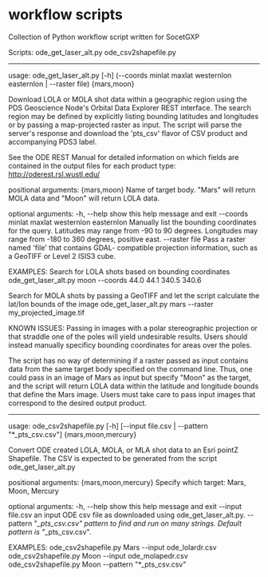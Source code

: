 # workflow scripts
Collection of Python workflow script written for SocetGXP

Scripts:
  ode_get_laser_alt.py
  ode_csv2shapefile.py



--------------------------------------------------------------------------------
usage: ode_get_laser_alt.py [-h]
                            (--coords minlat maxlat westernlon easternlon | --raster file)
                            {mars,moon}

Download LOLA or MOLA shot data within a geographic region using the PDS Geoscience Node's Orbital Data Explorer REST interface. 
The search region may be defined by explicitly listing bounding latitudes and longitudes or by passing a map-projected raster as input.
The script will parse the server's response and download the 'pts_csv' flavor of CSV product and accompanying PDS3 label.

See the ODE REST Manual for detailed information on which fields are contained in the output files for each product type:
http://oderest.rsl.wustl.edu/

positional arguments:
  {mars,moon}           Name of target body. "Mars" will return MOLA data and
                        "Moon" will return LOLA data.

optional arguments:
  -h, --help            show this help message and exit
  --coords minlat maxlat westernlon easternlon
                        Manually list the bounding coordinates for the query.
                        Latitudes may range from -90 to 90 degrees. Longitudes
                        may range from -180 to 360 degrees, positive east.
  --raster file         Pass a raster named 'file' that contains GDAL-
                        compatible projection information, such as a GeoTIFF
                        or Level 2 ISIS3 cube.

EXAMPLES:
  Search for LOLA shots based on bounding coordinates
      ode_get_laser_alt.py moon --coords 44.0 44.1 340.5 340.6 

  Search for MOLA shots by passing a GeoTIFF and let the script calculate the lat/lon bounds of the image
      ode_get_laser_alt.py mars --raster my_projected_image.tif

KNOWN ISSUES:
Passing in images with a polar stereographic projection or that straddle one of the poles will yield undesirable results. 
Users should instead manually specificy bounding coordinates for areas over the poles.

The script has no way of determining if a raster passed as input contains data from the same target body 
specified on the command line. Thus, one could pass in an image of Mars as input but specify "Moon" as the target, 
and the script will return LOLA data within the latitude and longitude bounds that define the Mars image. 
Users must take care to pass input images that correspond to the desired output product.







--------------------------------------------------------------------------------

usage: ode_csv2shapefile.py [-h]
                            [--input file.csv | --pattern "*_pts_csv.csv"]
                            {mars,moon,mercury}

Convert ODE created LOLA, MOLA, or MLA shot data to an Esri pointZ Shapefile.
The CSV is expected to be generated from the script ode_get_laser_alt.py

positional arguments:
  {mars,moon,mercury}   Specify which target: Mars, Moon, Mercury

optional arguments:
  -h, --help            show this help message and exit
  --input file.csv      an input ODE csv file as downloaded using
                        ode_get_laser_alt.py.
  --pattern "*_pts_csv.csv"
                        pattern to find and run on many strings. Default
                        pattern is "*_pts_csv.csv".

EXAMPLES:
         ode_csv2shapefile.py Mars --input ode_lolardr.csv 
         ode_csv2shapefile.py Moon --input ode_molapedr.csv
         ode_csv2shapefile.py Moon --pattern "*_pts_csv.csv"
